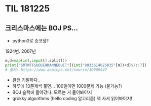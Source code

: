 # TIL 181225

## 크리스마스에는 BOJ PS...

* python3로 숏코딩?

1924번. 2007년
```python
m,d=map(int,input().split())
print("SMTWTFSUOUEHRANNEDUIT"[(int("0033614625035"[m])+d)%7::7])
# 출처: https://www.acmicpc.net/source/10959647
```
* 완전 기발하다..
* 하루에 10문제씩 풀면... 100일이면 1000문제 가능 (불가능?)
* BOJ 슬랙에 들어갔다. 모르는 거 물어봐야지
* grokky algorithms (hello coding 알고리즘) 책 사서 읽어봐야지!

